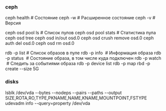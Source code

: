 ### ceph

ceph health		# Состояние
ceph -w 		# Расширенное состояние
ceph -v			# Версия

ceph osd pool ls 			# Список пулов
ceph osd pool stats <pool>	# Статистика пула
ceph osd tree
ceph osd in/out osd.0
ceph osd crush remove osd.0
ceph auth del osd.0
ceph osd rm osd.0

rdb -p <pool> list				# Список образов в пуле
rdb -p <pool> info <image>		# Информация образа
rdb -p <pool> status <image>	# Состояние образа, в том числе куда подключен
rdb -p <pool> watch <image>		# Следить за событиями образа
rdb -p <pool> device list
rdb -p <pool> map <image-id>
rbd -p <pool> create <name> --size 5G

### disks
lsblk /dev/vda --bytes --nodeps --pairs --paths --output SIZE,ROTA,RO,TYPE,PKNAME,NAME,KNAME,MOUNTPOINT,FSTYPE
udevadm info --query=property /dev/vda
